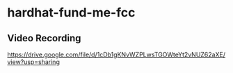 # hardhat-fund-me-fcc


## Video Recording

https://drive.google.com/file/d/1cDb1gKNvWZPLwsTGOWteYt2vNUZ62aXE/view?usp=sharing
